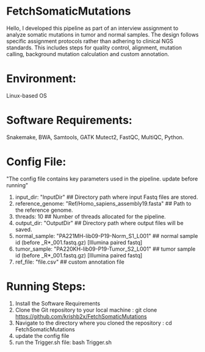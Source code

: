 # FetchSomaticMutations
Hello, I developed this pipeline as part of an interview assignment to analyze somatic mutations in tumor and normal samples. The design follows specific assignment protocols rather than adhering to clinical NGS standards.
This includes steps for quality control, alignment, mutation calling, background mutation calculation and custom annotation.

# Environment:
Linux-based OS

# Software Requirements:
Snakemake, BWA, Samtools, GATK Mutect2, FastQC, MultiQC, Python.

# Config File:
"The config file contains key parameters used in the pipeline. update before running"
1. input_dir: "InputDir" ## Directory path where input Fastq files are stored.
2. reference_genome: "Ref/Homo_sapiens_assembly19.fasta" ## Path to the reference genome.
3. threads: 10 ## Number of threads allocated for the pipeline.
4. output_dir: "OutputDir" ## Directory path where output files will be saved.
5. normal_sample: "PA221MH-lib09-P19-Norm_S1_L001" ## normal sample id (before _R*_001.fastq.gz) [Illumina paired fastq]
6. tumor_sample: "PA220KH-lib09-P19-Tumor_S2_L001" ## tumor sample id (before _R*_001.fastq.gz) [Illumina paired fastq]
7. ref_file: "file.csv" ## custom annotation file

# Running Steps:
1. Install the Software Requirements
2. Clone the Git repository to your local machine : git clone https://github.com/krishb2x/FetchSomaticMutations
3. Navigate to the directory where you cloned the repository : cd FetchSomaticMutations
4. update the config file
5. run the Trigger.sh file: bash Trigger.sh 

